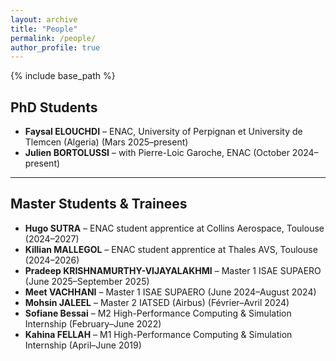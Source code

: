 ```yaml
---
layout: archive
title: "People"
permalink: /people/
author_profile: true
---
```


{% include base_path %}

## PhD Students

- **Faysal ELOUCHDI** – ENAC, University of Perpignan et University de Tlemcen (Algeria) (Mars 2025–present)
- **Julien BORTOLUSSI** – with Pierre-Loic Garoche, ENAC (October 2024–present)

---

## Master Students & Trainees

- **Hugo SUTRA** – ENAC student apprentice at Collins Aerospace, Toulouse (2024–2027)
- **Killian MALLEGOL** – ENAC student apprentice at Thales AVS, Toulouse (2024–2026)
- **Pradeep KRISHNAMURTHY-VIJAYALAKHMI** – Master 1 ISAE SUPAERO (June 2025–September 2025)
- **Meet VACHHANI** – Master 1 ISAE SUPAERO (June 2024–August 2024)
- **Mohsin JALEEL** – Master 2 IATSED (Airbus) (Février–Avril 2024)
- **Sofiane Bessai** – M2 High-Performance Computing & Simulation Internship (February–June 2022)
- **Kahina FELLAH** – M1 High-Performance Computing & Simulation Internship (April–June 2019)

